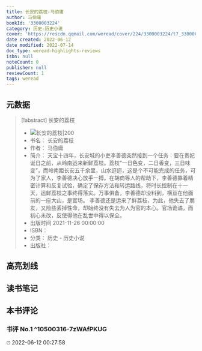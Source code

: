 ```yaml
---
title: 长安的荔枝-马伯庸
author: 马伯庸
bookId: '3300003224'
category: 历史-历史小说
cover: 'https://rescdn.qqmail.com/weread/cover/224/3300003224/t7_3300003224.jpg'
date created: 2022-06-12
date modified: 2022-07-14
doc_type: weread-highlights-reviews
isbn: null
noteCount: 0
publisher: null
reviewCount: 1
tags: weread
---
```


## 元数据

> [!abstract] 长安的荔枝
> - ![ 长安的荔枝|200](https://rescdn.qqmail.com/weread/cover/224/3300003224/t7_3300003224.jpg)
> - 书名： 长安的荔枝
> - 作者： 马伯庸
> - 简介： 天宝十四年，长安城的小吏李善德突然接到一个任务：要在贵妃诞日之前，从岭南运来新鲜荔枝。荔枝“一日色变，二日香变，三日味变”，而岭南距长安五千余里，山水迢迢，这是个不可能完成的任务，可为了家人，李善德决心放手一搏。在胡商等人的帮助下，李善德靠着精密计算和反复试验，确定了保存方法和转运路线，将时长控制在十一天，运鲜荔枝之事终得落实。万事俱备，李善德却没料到，横亘在他面前的一座大山，是官场。 李善德还是运来了鲜荔枝，为此，他失去了朋友，又险些丢掉性命，却始终没有失去为人为官的本心。官场诡谲，而初心未改，反使得他在乱世中得以保全。
> - 出版时间 2021-11-26 00:00:00
> - ISBN：
> - 分类： 历史 - 历史小说
> - 出版社：

## 高亮划线

## 读书笔记

## 本书评论

### 书评 No.1 ^10500316-7zWAfPKUG

⏱ 2022-06-12 00:27:58
